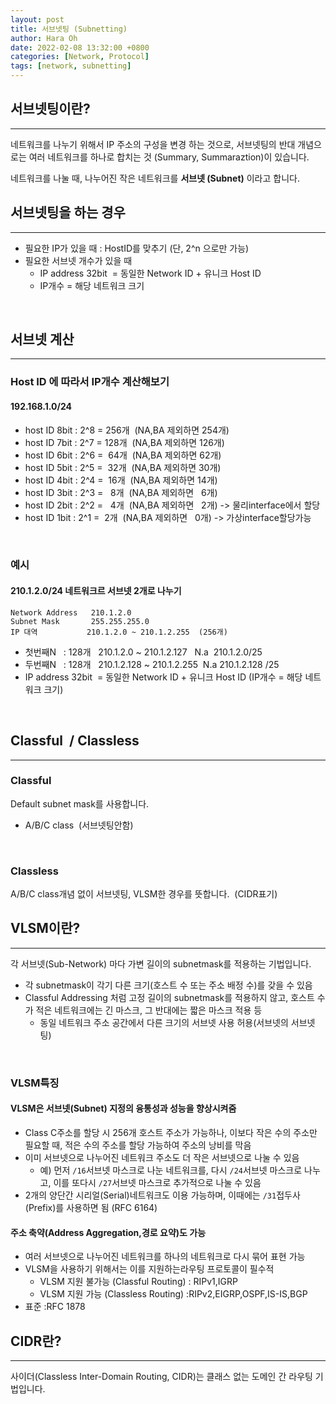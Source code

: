 ```yaml
---
layout: post
title: 서브넷팅 (Subnetting)
author: Hara Oh
date: 2022-02-08 13:32:00 +0800
categories: [Network, Protocol]
tags: [network, subnetting]
---
```

## 서브넷팅이란? 
---
네트워크를 나누기 위해서 IP 주소의 구성을 변경 하는 것으로, 서브넷팅의 반대 개념으로는 여러 네트워크를 하나로 합치는 것 (Summary, Summaraztion)이 있습니다.

네트워크를 나눌 때, 나누어진 작은 네트워크를 **서브넷 (Subnet)** 이라고 합니다.
## 서브넷팅을 하는 경우
---
- 필요한 IP가 있을 때 : HostID를 맞추기 (단, 2^n 으로만 가능)
- 필요한 서브넷 개수가 있을 때
    - IP address 32bit  = 동일한 Network ID + 유니크 Host ID
    - IP개수 = 해당 네트워크 크기
<br>

## 서브넷 계산
---
### Host ID 에 따라서 IP개수 계산해보기
#### 192.168.1.0/24
- host ID 8bit : 2^8 = 256개  (NA,BA 제외하면 254개)
- host ID 7bit : 2^7 = 128개  (NA,BA 제외하면 126개)
- host ID 6bit : 2^6 =  64개  (NA,BA 제외하면  62개)
- host ID 5bit : 2^5 =  32개  (NA,BA 제외하면  30개)
- host ID 4bit : 2^4 =  16개  (NA,BA 제외하면  14개)
- host ID 3bit : 2^3 =   8개  (NA,BA 제외하면   6개)
- host ID 2bit : 2^2 =   4개  (NA,BA 제외하면   2개) -> 물리interface에서 할당
- host ID 1bit : 2^1 =   2개  (NA,BA 제외하면   0개) -> 가상interface할당가능
<br>

### 예시
#### 210.1.2.0/24 네트워크르 서브넷 2개로 나누기
```plaintext
Network Address   210.1.2.0
Subnet Mask       255.255.255.0
IP 대역           210.1.2.0 ~ 210.1.2.255  (256개)
```
- 첫번째N   : 128개   210.1.2.0 ~ 210.1.2.127   N.a  210.1.2.0/25
- 두번째N   : 128개   210.1.2.128 ~ 210.1.2.255  N.a 210.1.2.128 /25  
- IP address 32bit  = 동일한 Network ID + 유니크 Host ID (IP개수 = 해당 네트워크 크기)
<br>

## Classful  / Classless
---
### Classful 
Default subnet mask를 사용합니다.
- A/B/C class  (서브넷팅안함)
<br>

### Classless 
 A/B/C class개념 없이 서브넷팅, VLSM한 경우를 뜻합니다.  (CIDR표기)


## VLSM이란?
---
각 서브넷(Sub-Network) 마다 가변 길이의 subnetmask를 적용하는 기법입니다.
  - 각 subnetmask이 각기 다른 크기(호스트 수 또는 주소 배정 수)를 갖을 수 있음
  - Classful Addressing 처럼 고정 길이의 subnetmask를 적용하지 않고, 호스트 수가 적은 네트워크에는 긴 마스크, 그 반대에는 짧은 마스크 적용 등
      - 동일 네트워크 주소 공간에서 다른 크기의 서브넷 사용 허용(서브넷의 서브넷팅)
<br>

### VLSM특징
#### VLSM은 서브넷(Subnet) 지정의 융통성과 성능을 향상시켜줌
- Class C주소를 할당 시 256개 호스트 주소가 가능하나, 이보다 작은 수의 주소만 필요할 때, 적은 수의 주소를 할당 가능하여 주소의 낭비를 막음
- 이미 서브넷으로 나누어진 네트워크 주소도 더 작은 서브넷으로 나눌 수 있음
  - 예) 먼저 `/16`서브넷 마스크로 나눈 네트워크를, 다시 `/24`서브넷 마스크로 나누고, 이를 또다시 `/27`서브넷 마스크로 추가적으로 나눌 수 있음
- 2개의 양단간 시리얼(Serial)네트워크도 이용 가능하며, 이때에는 `/31`접두사(Prefix)를 사용하면 됨 (RFC 6164)

#### 주소 축약(Address Aggregation,경로 요약)도 가능
- 여러 서브넷으로 나누어진 네트워크를 하나의 네트워크로 다시 묶어 표현 가능
- VLSM을 사용하기 위해서는 이를 지원하는라우팅 프로토콜이 필수적
  - VLSM 지원 불가능 (Classful Routing) :  RIPv1,IGRP
  - VLSM 지원 가능 (Classless Routing)  :RIPv2,EIGRP,OSPF,IS-IS,BGP
- 표준 :RFC 1878

## CIDR란?
---
사이더(Classless Inter-Domain Routing, CIDR)는 클래스 없는 도메인 간 라우팅 기법입니다.
